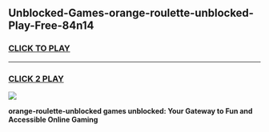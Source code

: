 
## Unblocked-Games-orange-roulette-unblocked-Play-Free-84n14
<h3>
<a href="https://premium76.site?title=orange-roulette-unblocked&ref=12A">CLICK TO PLAY</a></h3>
<hr>

<h3>
<a href="https://premium76.site?title=orange-roulette-unblocked&ref=12A">CLICK 2 PLAY</a>
  
</h3>

<a href="https://premium76.site?title=orange-roulette-unblocked&ref=12A"><img src="https://clearcache.store/games.png"></a>


**orange-roulette-unblocked games unblocked: Your Gateway to Fun and Accessible Online Gaming**
